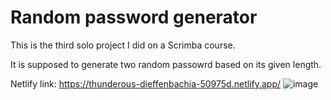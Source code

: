 # Random password generator
This is the third solo project I did on a Scrimba course.

It is supposed to generate two random passowrd based on its given length. 

Netlify link: https://thunderous-dieffenbachia-50975d.netlify.app/
![image](https://github.com/YanSouzaBr/random-password-generator/assets/129466666/e576d299-8b25-4e98-8a9a-888bc7d3416c)
